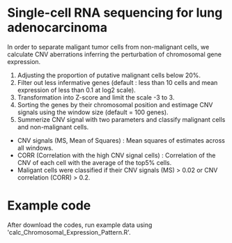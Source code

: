 # Single-cell RNA sequencing for lung adenocarcinoma

In order to separate maligant tumor cells from non-malignant cells, we calculate CNV aberrations inferring the perturbation of chromosomal gene expression.

1. Adjusting the proportion of putative malignant cells below 20%.
2. Filter out less infermative genes (default : less than 10 cells and mean expression of less than 0.1 at log2 scale).
3. Transformation into Z-score and limit the scale -3 to 3.
4. Sorting the genes by their chromosomal position and estimage CNV signals using the window size (default = 100 genes).
5. Summerize CNV signal with two parameters and classify malignant cells and non-malignant cells.
  - CNV signals (MS, Mean of Squares) : Mean squares of estimates across all windows.
  - CORR (Correlation with the high CNV signal cells) : Correlation of the CNV of each cell with the average of the top5% cells.
  - Maligant cells were classified if their CNV signals (MS) > 0.02 or CNV correlation (CORR) > 0.2.
  
  
# Example code

After download the codes, run example data using 'calc_Chromosomal_Expression_Pattern.R'.



